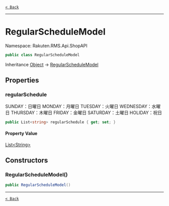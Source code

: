 [`< Back`](./)

---

# RegularScheduleModel

Namespace: Rakuten.RMS.Api.ShopAPI

```csharp
public class RegularScheduleModel
```

Inheritance [Object](https://docs.microsoft.com/en-us/dotnet/api/system.object) → [RegularScheduleModel](./rakuten.rms.api.shopapi.regularschedulemodel)

## Properties

### **regularSchedule**

SUNDAY：日曜日
 MONDAY：月曜日
 TUESDAY：火曜日
 WEDNESDAY：水曜日
 THURSDAY：木曜日
 FRIDAY：金曜日
 SATURDAY：土曜日
 HOLIDAY：祝日

```csharp
public List<string> regularSchedule { get; set; }
```

#### Property Value

[List&lt;String&gt;](https://docs.microsoft.com/en-us/dotnet/api/system.collections.generic.list-1)<br>

## Constructors

### **RegularScheduleModel()**

```csharp
public RegularScheduleModel()
```

---

[`< Back`](./)
